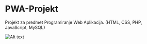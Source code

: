 # PWA-Projekt
Projekt za predmet Programiranje Web Aplikacija. (HTML, CSS, PHP, JavaScript, MySQL)

![Alt text](https://i.imgur.com/ke6Ap1y.png)


